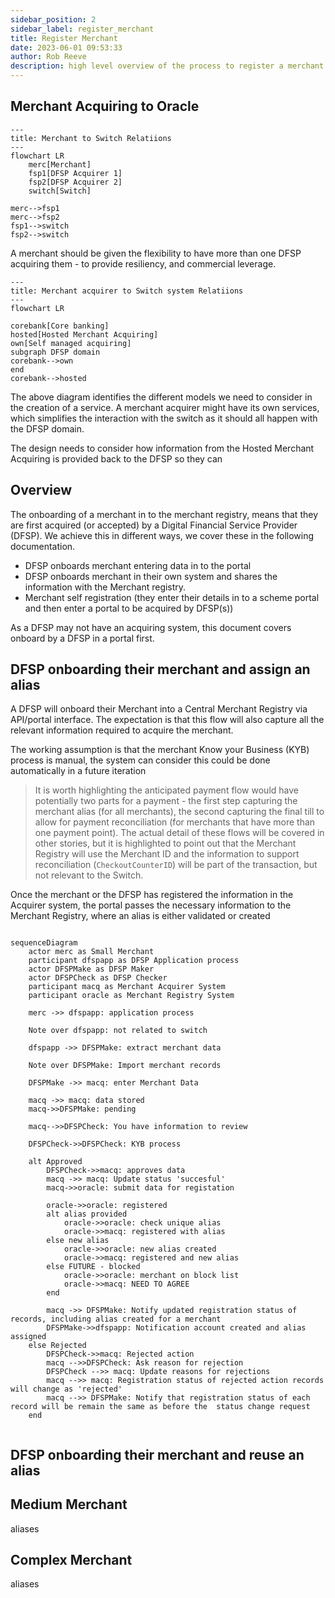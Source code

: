 ```yaml
---  
sidebar_position: 2  
sidebar_label: register_merchant
title: Register Merchant
date: 2023-06-01 09:53:33
author: Rob Reeve
description: high level overview of the process to register a merchant
---  
```


## Merchant Acquiring to Oracle

```mermaid
---
title: Merchant to Switch Relatiions
---
flowchart LR
    merc[Merchant]
    fsp1[DFSP Acquirer 1]
    fsp2[DFSP Acquirer 2]
    switch[Switch]

merc-->fsp1
merc-->fsp2
fsp1-->switch
fsp2-->switch

```

A merchant should be given the flexibility to have more than one DFSP acquiring them - to provide resiliency, and commercial leverage.

```mermaid
---
title: Merchant acquirer to Switch system Relatiions
---
flowchart LR

corebank[Core banking]
hosted[Hosted Merchant Acquiring]
own[Self managed acquiring]
subgraph DFSP domain
corebank-->own
end
corebank-->hosted
```

The above diagram identifies the different models we need to consider in the creation of a service. A merchant acquirer might have its own services, which simplifies the interaction with the switch as it should all happen with the DFSP domain.

The design needs to consider how information from the Hosted Merchant Acquiring is provided back to the DFSP so they can 

## Overview

The onboarding of a merchant in to the merchant registry, means that they are first acquired (or accepted) by a Digital Financial Service Provider (DFSP). We achieve this in different ways, we cover these in the following documentation.

- DFSP onboards merchant entering data in to the portal
- DFSP onboards merchant in their own system and shares the information with the Merchant registry.
- Merchant self registration (they enter their details in to a scheme portal and then enter a portal to be acquired by DFSP(s))

As a DFSP may not have an acquiring system, this document covers onboard by a DFSP in a portal first. 

## DFSP onboarding their merchant and assign an alias  

A DFSP will onboard their Merchant into a Central Merchant Registry via API/portal interface. The expectation is that this flow will also capture all the relevant information required to acquire the merchant.

The working assumption is that the merchant Know your Business (KYB) process is manual, the system can consider this could be done automatically in a future iteration

> It is worth highlighting the anticipated payment flow would have potentially two parts for a payment - the first step capturing the merchant alias (for all merchants), the second capturing the final till to allow for payment reconciliation (for merchants that have more than one payment point). The actual detail of these flows will be covered in other stories, but it is highlighted to point out that the Merchant Registry will use the Merchant ID and the information to support reconciliation (```CheckoutCounterID```) will be part of the transaction, but not relevant to the Switch.

Once the merchant or the DFSP has registered the information in the Acquirer system, the portal passes the necessary information to the Merchant Registry, where an alias is either validated or created

```mermaid

sequenceDiagram
    actor merc as Small Merchant
    participant dfspapp as DFSP Application process
    actor DFSPMake as DFSP Maker
    actor DFSPCheck as DFSP Checker
    participant macq as Merchant Acquirer System
    participant oracle as Merchant Registry System

    merc ->> dfspapp: application process 
    
    Note over dfspapp: not related to switch

    dfspapp ->> DFSPMake: extract merchant data
    
    Note over DFSPMake: Import merchant records

    DFSPMake ->> macq: enter Merchant Data

    macq ->> macq: data stored
    macq->>DFSPMake: pending

    macq-->>DFSPCheck: You have information to review

    DFSPCheck->>DFSPCheck: KYB process

    alt Approved
        DFSPCheck->>macq: approves data
        macq ->> macq: Update status 'succesful'
        macq->>oracle: submit data for registation

        oracle->>oracle: registered
        alt alias provided
            oracle->>oracle: check unique alias
            oracle->>macq: registered with alias
        else new alias
            oracle->>oracle: new alias created
            oracle->>macq: registered and new alias
        else FUTURE - blocked
            oracle->>oracle: merchant on block list
            oracle->>macq: NEED TO AGREE
        end

        macq ->> DFSPMake: Notify updated registration status of records, including alias created for a merchant
        DFSPMake->>dfspapp: Notification account created and alias assigned
    else Rejected
        DFSPCheck->>macq: Rejected action
        macq -->>DFSPCheck: Ask reason for rejection
        DFSPCheck -->> macq: Update reasons for rejections
        macq -->> macq: Registration status of rejected action records will change as 'rejected'
        macq -->> DFSPMake: Notify that registration status of each record will be remain the same as before the  status change request    
    end
    
```

## DFSP onboarding their merchant and reuse an alias  

## Medium Merchant

aliases

## Complex Merchant

aliases
